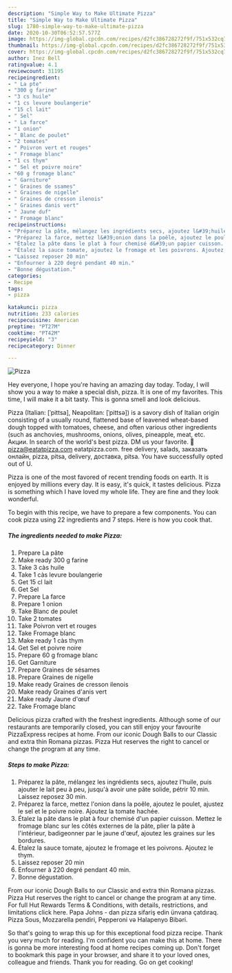 ```yaml
---
description: "Simple Way to Make Ultimate Pizza"
title: "Simple Way to Make Ultimate Pizza"
slug: 1780-simple-way-to-make-ultimate-pizza
date: 2020-10-30T06:52:57.577Z
image: https://img-global.cpcdn.com/recipes/d2fc386728272f9f/751x532cq70/pizza-photo-principale-de-la-recette.jpg
thumbnail: https://img-global.cpcdn.com/recipes/d2fc386728272f9f/751x532cq70/pizza-photo-principale-de-la-recette.jpg
cover: https://img-global.cpcdn.com/recipes/d2fc386728272f9f/751x532cq70/pizza-photo-principale-de-la-recette.jpg
author: Inez Bell
ratingvalue: 4.1
reviewcount: 31195
recipeingredient:
- " La pte"
- "300 g farine"
- "3 cs huile"
- "1 cs levure boulangerie"
- "15 cl lait"
- " Sel"
- " La farce"
- "1 onion"
- " Blanc de poulet"
- "2 tomates"
- " Poivron vert et rouges"
- " Fromage blanc"
- "1 cs thym"
- " Sel et poivre noire"
- "60 g fromage blanc"
- " Garniture"
- " Graines de ssames"
- " Graines de nigelle"
- " Graines de cresson ilenois"
- " Graines danis vert"
- " Jaune duf"
- " Fromage blanc"
recipeinstructions:
- "Préparez la pâte, mélangez les ingrédients secs, ajoutez l&#39;huile, puis ajouter le lait peu à peu, jusqu&#39;à avoir une pâte solide, pétrir 10 min. Laissez reposez 30 min."
- "Préparez la farce, mettez l&#39;onion dans la poêle, ajoutez le poulet, ajustez le sel et le poivre noire. Ajoutez la tomate hachée."
- "Étalez la pâte dans le plat à four chemisé d&#39;un papier cuisson. Mettez le fromage blanc sur les côtés externes de la pâte, plier la pâte à l&#39;intérieur, badigeonner par le jaune d&#39;œuf, ajoutez les graines sur les bordures."
- "Étalez la sauce tomate, ajoutez le fromage et les poivrons. Ajoutez le thym."
- "Laissez reposer 20 min"
- "Enfourner à 220 degré pendant 40 min."
- "Bonne dégustation."
categories:
- Recipe
tags:
- pizza

katakunci: pizza 
nutrition: 233 calories
recipecuisine: American
preptime: "PT27M"
cooktime: "PT42M"
recipeyield: "3"
recipecategory: Dinner

---
```



![Pizza](https://img-global.cpcdn.com/recipes/d2fc386728272f9f/751x532cq70/pizza-photo-principale-de-la-recette.jpg)

Hey everyone, I hope you're having an amazing day today. Today, I will show you a way to make a special dish, pizza. It is one of my favorites. This time, I will make it a bit tasty. This is gonna smell and look delicious.

Pizza (Italian: [ˈpittsa], Neapolitan: [ˈpittsə]) is a savory dish of Italian origin consisting of a usually round, flattened base of leavened wheat-based dough topped with tomatoes, cheese, and often various other ingredients (such as anchovies, mushrooms, onions, olives, pineapple, meat, etc. Акции. In search of the world&#39;s best pizza. DM us your favorite. 📩 pizza@eatatpizza.com eatatpizza.com. free delivery, salads, заказать онлайн, pizza, pitsa, delivery, доставка, pitsa. You have successfully opted out of U.

Pizza is one of the most favored of recent trending foods on earth. It is enjoyed by millions every day. It is easy, it's quick, it tastes delicious. Pizza is something which I have loved my whole life. They are fine and they look wonderful.


To begin with this recipe, we have to prepare a few components. You can cook pizza using 22 ingredients and 7 steps. Here is how you cook that.

<!--inarticleads1-->

##### The ingredients needed to make Pizza:

1. Prepare  La pâte
1. Make ready 300 g farine
1. Take 3 càs huile
1. Take 1 càs levure boulangerie
1. Get 15 cl lait
1. Get  Sel
1. Prepare  La farce
1. Prepare 1 onion
1. Take  Blanc de poulet
1. Take 2 tomates
1. Take  Poivron vert et rouges
1. Take  Fromage blanc
1. Make ready 1 càs thym
1. Get  Sel et poivre noire
1. Prepare 60 g fromage blanc
1. Get  Garniture
1. Prepare  Graines de sésames
1. Prepare  Graines de nigelle
1. Make ready  Graines de cresson ilenois
1. Make ready  Graines d&#39;anis vert
1. Make ready  Jaune d&#39;œuf
1. Take  Fromage blanc


Delicious pizza crafted with the freshest ingredients. Although some of our restaurants are temporarily closed, you can still enjoy your favourite PizzaExpress recipes at home. From our iconic Dough Balls to our Classic and extra thin Romana pizzas. Pizza Hut reserves the right to cancel or change the program at any time. 

<!--inarticleads2-->

##### Steps to make Pizza:

1. Préparez la pâte, mélangez les ingrédients secs, ajoutez l&#39;huile, puis ajouter le lait peu à peu, jusqu&#39;à avoir une pâte solide, pétrir 10 min. Laissez reposez 30 min.
1. Préparez la farce, mettez l&#39;onion dans la poêle, ajoutez le poulet, ajustez le sel et le poivre noire. Ajoutez la tomate hachée.
1. Étalez la pâte dans le plat à four chemisé d&#39;un papier cuisson. Mettez le fromage blanc sur les côtés externes de la pâte, plier la pâte à l&#39;intérieur, badigeonner par le jaune d&#39;œuf, ajoutez les graines sur les bordures.
1. Étalez la sauce tomate, ajoutez le fromage et les poivrons. Ajoutez le thym.
1. Laissez reposer 20 min
1. Enfourner à 220 degré pendant 40 min.
1. Bonne dégustation.


From our iconic Dough Balls to our Classic and extra thin Romana pizzas. Pizza Hut reserves the right to cancel or change the program at any time. For full Hut Rewards Terms &amp; Conditions, with details, restrictions, and limitations click here. Papa Johns - dan pizza sifariş edin ünvana çatdıraq. Pizza Sous, Mozzarella pendiri, Pepperoni və Halapenyo Bibəri. 

So that's going to wrap this up for this exceptional food pizza recipe. Thank you very much for reading. I'm confident you can make this at home. There is gonna be more interesting food at home recipes coming up. Don't forget to bookmark this page in your browser, and share it to your loved ones, colleague and friends. Thank you for reading. Go on get cooking!
